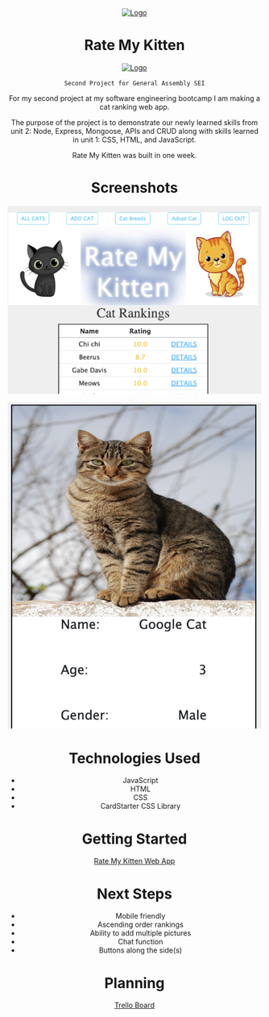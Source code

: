 <div align="center">
  <a href="https://github.com/davebenner14/Rate-My-Kitten/blob/main/Assets/Screenshot%202023-01-26%20at%209.45.50%20PM.png">
    <img src="images/logo.png" alt="Logo" width="80" height="80">
  </a>

<h1 align="center">Rate My Kitten</h1>

<div align="center">
  <a href="https://github.com/davebenner14/Rate-My-Kitten/blob/main/Assets/Screenshot%202023-01-26%20at%209.46.05%20PM.png">
    <img src="images/logo.png" alt="Logo" width="80" height="80">
  </a>

    Second Project for General Assembly SEI

For my second project at my software engineering bootcamp I am making a cat ranking web app.

The purpose of the project is to demonstrate our newly learned skills from unit 2: Node, Express, Mongoose, APIs and CRUD along with skills learned in unit 1: CSS, HTML, and JavaScript.

Rate My Kitten was built in one week.

# Screenshots

<p align="center""><img src="https://github.com/davebenner14/Rate-My-Kitten/blob/main/Assets/Screenshot%202023-01-26%20at%209.33.59%20PM.png"></p>
<p align="center"><img src="https://github.com/davebenner14/Rate-My-Kitten/blob/main/Assets/Screenshot%202023-01-26%20at%209.34.59%20PM.png"></p>

# Technologies Used

- JavaScript
- HTML
- CSS
- CardStarter CSS Library

# Getting Started

[Rate My Kitten Web App](https://rate-my-kitten.herokuapp.com/kittens)

# Next Steps

- Mobile friendly
- Ascending order rankings
- Ability to add multiple pictures
- Chat function
- Buttons along the side(s)

# Planning

[Trello Board](https://trello.com/b/rgy8LxJr/rate-my-kitten)
